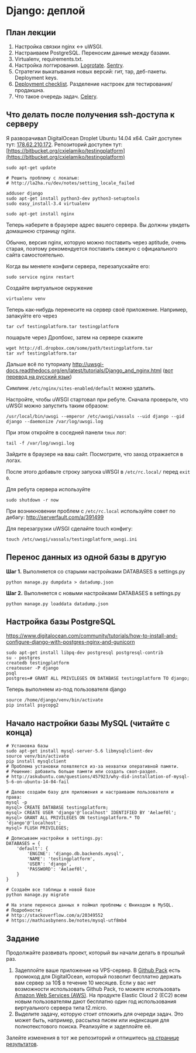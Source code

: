 Django: деплой
======================

План лекции
-------

1. Настройка связки nginx <-> uWSGI.
4. Настраиваем PostgreSQL. Переносим данные между базами.
3. Virtualenv, requirements.txt.
5. Настройка логгирования. [Logrotate](http://linuxnow.ru/view.php?id=50). [Sentry](https://getsentry.com/welcome/).
5. Стратегии выкатывания новых версий: гит, тар, деб-пакеты. Deployment keys.
7. [Deployment checklist](https://docs.djangoproject.com/en/1.7/howto/deployment/checklist/). Разделение настроек для тестирования/продакшна.
9. Что такое очередь задач. [Celery](http://docs.celeryproject.org/en/latest/django/first-steps-with-django.html).


Что делать после получения ssh-доступа к серверу
---

Я разворачивал DigitalOcean Droplet Ubuntu 14.04 x64. Сайт доступен тут:
[178.62.210.172](http://178.62.210.172/). Репозиторий доступен тут:
[https://bitbucket.org/cxielamiko/testingplatform](https://bitbucket.org/cxielamiko/testingplatform)

```
sudo apt-get update

# Решить проблему с локалью:
# http://la2ha.ru/dev/notes/setting_locale_failed

adduser django
sudo apt-get install python3-dev python3-setuptools
sudo easy_install-3.4 virtualenv

sudo apt-get install nginx
```

Теперь наберите в браузере адрес вашего сервера. Вы должны увидеть домашнюю
страницу nginx.

Обычно, версия nginx, которую можно поставить через aptitude, очень старая,
поэтому рекомендуется поставить свежую с официального сайта самостоятельно.

Когда вы меняете конфиги сервера, перезапускайте его:
```
sudo service nginx restart
```

Cоздайте виртуальное окружение
```
virtualenv venv
```

Теперь как-нибудь перенесите на сервер своё приложение. Например, запакуйте
его через
```
tar cvf testingplatform.tar testingplatform
```
пошарьте через Дропбокс, затем на сервере скажите
```
wget http://dl.dropbox.com/some/path/testingplatform.tar
tar xvf testingplatform.tar
```

Дальше всё по туториалу
http://uwsgi-docs.readthedocs.org/en/latest/tutorials/Django_and_nginx.html
([вот перевод на русский язык](http://habrahabr.ru/post/226419/))

Симлинк `/etc/nginx/sites-enabled/default` можно удалить.

Настройте, чтобы uWSGI стартовал при ребуте.
Сначала проверьте, что uWSGI можно запустить таким образом:
```
/usr/local/bin/uwsgi --emperor /etc/uwsgi/vassals --uid django --gid django --daemonize /var/log/uwsgi.log
```

При этом откройте в соседней панели `tmux` лог:
```
tail -f /var/log/uwsgi.log
```

Зайдите в браузере на ваш сайт. Посмотрите, что заход отражается в логах.

После этого добавьте строку запуска uWSGI в `/etc/rc.local/` перед `exit 0`.

Для ребута сервера используйте
```
sudo shutdown -r now
```

При возникновении проблем с `/etc/rc.local` используйте совет по дебагу:
http://serverfault.com/a/391499

Для перезагрузки uWSGI сделайте touch конфигу:
```
touch /etc/uwsgi/vassals/testingplatform_uwsgi.ini
```



Перенос данных из одной базы в другую
---

**Шаг 1.** Выполняется со старыми настройками DATABASES в settings.py
```
python manage.py dumpdata > datadump.json
```
**Шаг 2.** Выполняется с новыми настройками DATABASES в settings.py
```
python manage.py loaddata datadump.json
```



Настройка базы PostgreSQL
---

https://www.digitalocean.com/community/tutorials/how-to-install-and-configure-django-with-postgres-nginx-and-gunicorn

```
sudo apt-get install libpq-dev postgresql postgresql-contrib
su - postgres
createdb testingplatform
createuser -P django
psql
postgres=# GRANT ALL PRIVILEGES ON DATABASE testingplatform TO django;
```

Теперь выполняем из-под пользователя django
```
source /home/django/venv/bin/activate
pip install psycopg2
```

Начало настройки базы MySQL (читайте с конца)
---

```
# Установка базы
sudo apt-get install mysql-server-5.6 libmysqlclient-dev
source venv/bin/activate
pip install mysqlclient
# Проблема установки появляется из-за нехватки оперативной памяти.
# Решение: добавить больше памяти или создать своп-раздел.
# http://askubuntu.com/questions/457923/why-did-installation-of-mysql-5-6-on-ubuntu-14-04-fail

# Далее создаём базу для приложения и настраиваем пользователя и права:
mysql -p
mysql> CREATE DATABASE testingplatform;
mysql> CREATE USER 'django'@'localhost' IDENTIFIED BY 'Aelaef0l';
mysql> GRANT ALL PRIVILEGES ON testingplatform.* TO 'django'@'localhost';
mysql> FLUSH PRIVILEGES;

# Дописываем настройки в settings.py:
DATABASES = {
    'default': {
        'ENGINE': 'django.db.backends.mysql',
        'NAME': 'testingplatform',
        'USER': 'django',
        'PASSWORD': 'Aelaef0l',
    }
}

# Создаём все таблицы в новой базе
python manage.py migrate

# На этапе переноса данных я поймал проблемы с Юникодом в MySQL.
# Подробности:
# http://stackoverflow.com/a/20349552
# https://mathiasbynens.be/notes/mysql-utf8mb4
```


Задание
------

Продолжайте развивать проект, который вы начали делать в прошлый раз.

1. Задеплойте ваше приложение на VPS-сервер. В [Github Pack](https://education.github.com/pack) есть промокод для DigitalOcean, который позволит бесплатно держать вам сервер за 10$ в течение 10 месяцев. Если у вас нет возможности использовать Github Pack, то можете использовать [Amazon Web Services (AWS)](http://aws.amazon.com/ru/free/). На продукте Elastic Cloud 2 (EC2) всем новым пользователям дают бесплатно один год использования виртуального сервера типа t2.micro.
2. Выделите задачу, которую стоит отложить для очереди задач. Это может быть, например, рассылка писем или индексация для полнотекстового поиска. Реализуйте и задеплойте её.

Залейте изменения в тот же репозиторий и отпишитесь [на странице результатов](https://github.com/vpavlenko/web-programming/wiki/%D0%A0%D0%B5%D1%88%D0%B5%D0%BD%D0%B8%D1%8F-%D0%B7%D0%B0%D0%B4%D0%B0%D0%BD%D0%B8%D0%B9-%D0%B7%D0%B0%D0%BD%D1%8F%D1%82%D0%B8%D1%8F-7:-Django-1).
